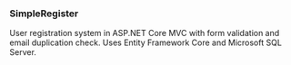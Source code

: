 ### SimpleRegister
User registration system in ASP.NET Core MVC with form validation and email duplication check. Uses Entity Framework Core and Microsoft SQL Server.
